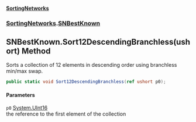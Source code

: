 #### [SortingNetworks](./index.md 'index')
### [SortingNetworks](./SortingNetworks.md 'SortingNetworks').[SNBestKnown](./SortingNetworks-SNBestKnown.md 'SortingNetworks.SNBestKnown')
## SNBestKnown.Sort12DescendingBranchless(ushort) Method
Sorts a collection of 12 elements in descending order using branchless min/max swap.  
```csharp
public static void Sort12DescendingBranchless(ref ushort p0);
```
#### Parameters
<a name='SortingNetworks-SNBestKnown-Sort12DescendingBranchless(ushort)-p0'></a>
`p0` [System.UInt16](https://docs.microsoft.com/en-us/dotnet/api/System.UInt16 'System.UInt16')  
the reference to the first element of the collection  
  
